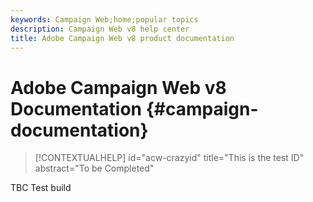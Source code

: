 ```yaml
---
keywords: Campaign Web;home;popular topics
description: Campaign Web v8 help center
title: Adobe Campaign Web v8 product documentation
---
```

# Adobe Campaign Web v8 Documentation {#campaign-documentation}

>[!CONTEXTUALHELP]
>id="acw-crazyid"
>title="This is the test ID"
>abstract="To be Completed"


TBC Test build